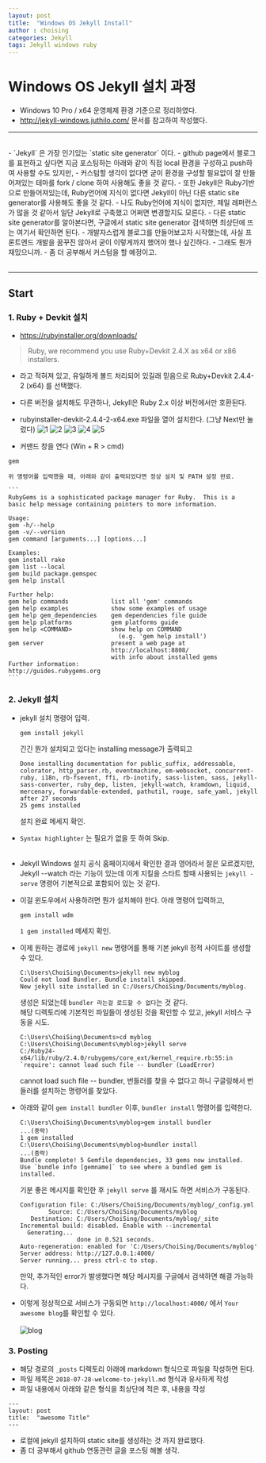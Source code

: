 ```yaml
---
layout: post
title:  "Windows OS Jekyll Install"
author : choising
categories: Jekyll
tags: Jekyll windows ruby
---
```



# Windows OS Jekyll 설치 과정
- Windows 10 Pro / x64 운영체제 환경 기준으로 정리하였다.
- <http://jekyll-windows.juthilo.com/> 문서를 참고하여 작성했다.

***

<br>
- `Jekyll` 은 가장 인기있는 `static site generator` 이다.
- github page에서 블로그를 표현하고 싶다면 지금 포스팅하는 아래와 같이 직접 local 환경을 구성하고 push하여 사용할 수도 있지만,
- 커스텀할 생각이 없다면 굳이 환경을 구성할 필요없이 잘 만들어져있는 테마를 fork / clone 하여 사용해도 좋을 것 같다.
- 또한 Jekyll은 Ruby기반으로 만들어져있는데, Ruby언어에 지식이 없다면 Jekyll이 아닌 다른 static site generator를 사용해도 좋을 것 같다.
	- 나도 Ruby언어에 지식이 없지만, 제일 레퍼런스가 많을 것 같아서 일단 Jekyll로 구축했고 어쩌면 변경할지도 모른다.
	- 다른 static site generator를 알아본다면, 구글에서 static site generator 검색하면 최상단에 뜨는 <https://www.staticgen.com/> 여기서 확인하면 된다.
- 개발자스럽게 블로그를 만들어보고자 시작했는데, 사실 프론트엔드 개발을 꿈꾸진 않아서 굳이 이렇게까지 했어야 했나 싶긴하다.
	- 그래도 뭔가 재밌으니까.
	- 좀 더 공부해서 커스텀을 할 예정이고. <br><br>


***

## Start

### 1. Ruby + Devkit 설치

- <https://rubyinstaller.org/downloads/>
> Ruby, we recommend you use Ruby+Devkit 2.4.X as x64 or x86 installers. 
- 라고 적혀져 있고, 유일하게 볼드 처리되어 있길래 믿음으로 Ruby+Devkit 2.4.4-2 (x64) 를 선택했다.
- 다른 버전을 설치해도 무관하나, Jekyll은 Ruby 2.x 이상 버전에서만 호환된다.

- rubyinstaller-devkit-2.4.4-2-x64.exe 파일을 열어 설치한다. (그냥 Next만 눌렀다)
	![1](https://github.com/Oraindrop/oraindrop.github.io/blob/master/assets/_img/installRuby1.png?raw=true)
	![2](https://github.com/Oraindrop/oraindrop.github.io/blob/master/assets/_img/installRuby2.png?raw=true)
	![3](https://github.com/Oraindrop/oraindrop.github.io/blob/master/assets/_img/installRuby3.png?raw=true)
	![4](https://github.com/Oraindrop/oraindrop.github.io/blob/master/assets/_img/installRuby4.png?raw=true)
	![5](https://github.com/Oraindrop/oraindrop.github.io/blob/master/assets/_img/installRuby5.png?raw=true)	
	
- 커맨드 창을 연다 (Win + R > cmd)
```
gem
```

	위 명령어를 입력했을 때, 아래와 같이 출력되었다면 정상 설치 및 PATH 설정 완료.

	```
	RubyGems is a sophisticated package manager for Ruby.  This is a
	basic help message containing pointers to more information.

	Usage:
	gem -h/--help
	gem -v/--version
	gem command [arguments...] [options...]

	Examples:
	gem install rake
	gem list --local
	gem build package.gemspec
	gem help install

	Further help:
	gem help commands            list all 'gem' commands
	gem help examples            show some examples of usage
	gem help gem_dependencies    gem dependencies file guide
	gem help platforms           gem platforms guide
	gem help <COMMAND>           show help on COMMAND
								   (e.g. 'gem help install')
	gem server                   present a web page at
								 http://localhost:8808/
								 with info about installed gems
	Further information:
	http://guides.rubygems.org
	```

### 2. Jekyll 설치
	
- jekyll 설치 명령어 입력.

	```
	gem install jekyll
	```

	긴긴 뭔가 설치되고 있다는 installing message가 출력되고

	```		
	Done installing documentation for public_suffix, addressable, colorator, http_parser.rb, eventmachine, em-websocket, concurrent-ruby, i18n, rb-fsevent, ffi, rb-inotify, sass-listen, sass, jekyll-sass-converter, ruby_dep, listen, jekyll-watch, kramdown, liquid, mercenary, forwardable-extended, pathutil, rouge, safe_yaml, jekyll after 27 seconds
	25 gems installed
	```

	설치 완료 메세지 확인.
	
- `Syntax highlighter` 는 필요가 없을 듯 하여 Skip. <br><br>

- Jekyll Windows 설치 공식 홈페이지에서 확인한 결과 영어라서 잘은 모르겠지만, Jekyll --watch 라는 기능이 있는데 이게 지킬을 스타트 할때 사용되는 `jekyll -serve` 명령어 기본적으로 포함되어 있는 것 같다.
- 이걸 윈도우에서 사용하려면 뭔가 설치해야 한다. 아래 명령어 입력하고, 

	```
	gem install wdm
	```

	`1 gem installed` 메세지 확인.

- 이제 원하는 경로에 `jekyll new` 명령어를 통해 기본 jekyll 정적 사이트를 생성할 수 있다.

	```
	C:\Users\ChoiSing\Documents>jekyll new myblog
	Could not load Bundler. Bundle install skipped.
	New jekyll site installed in C:/Users/ChoiSing/Documents/myblog.
	```

	생성은 되었는데 `bundler 라는걸 로드할 수 없다`는 것 같다.	
	해당 디렉토리에 기본적인 파일들이 생성된 것을 확인할 수 있고, jekyll 서비스 구동을 시도.

	```
	C:\Users\ChoiSing\Documents>cd myblog
	C:\Users\ChoiSing\Documents\myblog>jekyll serve
	C:/Ruby24-x64/lib/ruby/2.4.0/rubygems/core_ext/kernel_require.rb:55:in `require': cannot load such file -- bundler (LoadError)
	```
	cannot load such file -- bundler, 번들러를 찾을 수 없다고 하니 구글링해서 번들러를 설치하는 명령어를 찾았다.

- 아래와 같이 `gem install bundler` 이후, `bundler install` 명령어를 입력한다.
	
	```
	C:\Users\ChoiSing\Documents\myblog>gem install bundler
	...(중략)
	1 gem installed
	C:\Users\ChoiSing\Documents\myblog>bundler install
	...(중략)
	Bundle complete! 5 Gemfile dependencies, 33 gems now installed.
	Use `bundle info [gemname]` to see where a bundled gem is installed.
	```

	기분 좋은 메시지를 확인한 후 `jekyll serve` 를 재시도 하면 서비스가 구동된다.

	```
	Configuration file: C:/Users/ChoiSing/Documents/myblog/_config.yml
			Source: C:/Users/ChoiSing/Documents/myblog
	   Destination: C:/Users/ChoiSing/Documents/myblog/_site
	Incremental build: disabled. Enable with --incremental
	  Generating...
					done in 0.521 seconds.
	Auto-regeneration: enabled for 'C:/Users/ChoiSing/Documents/myblog'
	Server address: http://127.0.0.1:4000/
	Server running... press ctrl-c to stop.
	```
	
	만약, 추가적인 error가 발생했다면 해당 메시지를 구글에서 검색하면 해결 가능하다.
	
- 이렇게 정상적으로 서비스가 구동되면 `http://localhost:4000/` 에서 `Your awesome blog`를 확인할 수 있다. <br><br>
	![blog](https://github.com/Oraindrop/oraindrop.github.io/blob/master/assets/_img/jekyll_local.png?raw=true)

### 3. Posting	

- 해당 경로의 `_posts` 디렉토리 아래에 markdown 형식으로 파일을 작성하면 된다.
- 파일 제목은 `2018-07-28-welcome-to-jekyll.md` 형식과 유사하게 작성
- 파일 내용에서 아래와 같은 형식을 최상단에 적은 후, 내용을 작성

```
---
layout: post
title:  "awesome Title"
---
```	

- 로컬에 jekyll 설치하여 static site를 생성하는 것 까지 완료했다.
- 좀 더 공부해서 github 연동관련 글을 포스팅 해볼 생각.
	